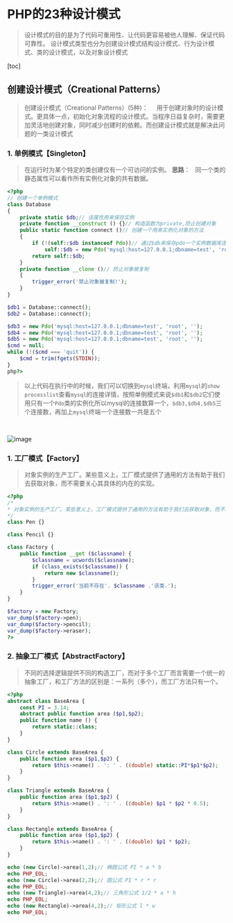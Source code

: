 # PHP的23种设计模式
>设计模式的目的是为了代码可重用性、让代码更容易被他人理解、保证代码可靠性。
>设计模式类型也分为创建设计模式结构设计模式、行为设计模式、类的设计模式，以及对象设计模式

[toc]

## 创建设计模式（Creational Patterns）
>创建设计模式（Creational Patterns）(5种)：
>&nbsp;&nbsp;&nbsp;&nbsp;用于创建对象时的设计模式。更具体一点，初始化对象流程的设计模式。当程序日益复杂时，需要更加灵活地创建对象，同时减少创建时的依赖。而创建设计模式就是解决此问题的一类设计模式

### 1. 单例模式【Singleton】
>在运行时为某个特定的类创建仅有一个可访问的实例。
**思路**：
&nbsp;&nbsp;同一个类的静态属性可以看作所有实例化对象的共有数据。

```php
<?php
// 创建一个单例模式
class Database
{
    private static $db;// 该属性用来保存实例
    private function __construct () {}// 构造函数为private,防止创建对象
    public static function connect ()// 创建一个用来实例化对象的方法
    {
        if (!(self::$db instanceof Pdo))// 通过$db来保存pdo一个实例数据库连接
            self::$db = new Pdo('mysql:host=127.0.0.1;dbname=test', 'root', '');
        return self::$db;
    }
    private function __clone ()// 防止对象被复制
    {
        trigger_error('禁止对象被复制!');
    }
}

$db1 = Database::connect();
$db2 = Database::connect();

$db3 = new Pdo('mysql:host=127.0.0.1;dbname=test', 'root', '');
$db4 = new Pdo('mysql:host=127.0.0.1;dbname=test', 'root', '');
$db5 = new Pdo('mysql:host=127.0.0.1;dbname=test', 'root', '');
$cmd = null;
while (!($cmd === 'quit')) {
    $cmd = trim(fgets(STDIN));
}
php?>
```
>以上代码在执行中的时候，我们可以切换到```mysql```终端，利用```mysql```的```show processlist```查看```mysql```的连接详情，按照单例模式来说```$db1```和```$db2```它们使用只有一个```Pdo```类的实例化所以mysql的连接数算一个，```$db3,$db4,$db5```三个连接数，再加上```mysql```终端一个连接数一共是五个
<br>

![image](https://github.com/wenzhouljz/php-design-patterns/blob/master/processlist.jpg?raw=true)

### 1. 工厂模式【Factory】
>对象实例的生产工厂。某些意义上，工厂模式提供了通用的方法有助于我们去获取对象，而不需要关心其具体的内在的实现。

```php
<?php
/*
* 对象实例的生产工厂。某些意义上，工厂模式提供了通用的方法有助于我们去获取对象，而不需要关心其具体的内在的实现。
*/
class Pen {}

class Pencil {}

class Factory {
    public function __get ($classname) {
        $classname = ucwords($classname);
        if (class_exists($classname)) {
            return new $classname();
        }
        trigger_error('当前不存在'. $classname .'该类.');
    }
}

$factory = new Factory;
var_dump($factory->pen);
var_dump($factory->pencil);
var_dump($factory->eraser);
?>
```

### 2. 抽象工厂模式【AbstractFactory】
>不同的选择逻辑提供不同的构造工厂，而对于多个工厂而言需要一个统一的抽象工厂，和工厂方法的区别是：一系列（多个），而工厂方法只有一个。

```php
<?php
abstract class BaseArea {
    const PI = 3.14;
    abstract public function area ($p1,$p2);
    public function name () {
        return static::class;
    }
}

class Circle extends BaseArea {
    public function area ($p1,$p2) {
        return $this->name() . ': ' . ((double) static::PI*$p1*$p2);
    }
}

class Triangle extends BaseArea {
    public function area ($p1,$p2) {
        return $this->name() . ': ' . ((double) $p1 * $p2 * 0.5);
    }
}

class Rectangle extends BaseArea {
    public function area ($p1,$p2) {
        return $this->name() . ': ' . ((double) $p1 * $p2);
    }
}

echo (new Circle)->area(1,2);// 椭圆公式 PI * a * b
echo PHP_EOL;
echo (new Circle)->area(2,2);// 圆公式 PI * r * r
echo PHP_EOL;
echo (new Triangle)->area(4,2);// 三角形公式 1/2 * a * h
echo PHP_EOL;
echo (new Rectangle)->area(4,2);// 矩形公式 l * w
echo PHP_EOL;
```
